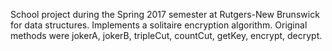 School project during the Spring 2017 semester at Rutgers-New Brunswick for data structures.
Implements a solitaire encryption algorithm.
Original methods were jokerA, jokerB, tripleCut, countCut, getKey, encrypt, decrypt.
